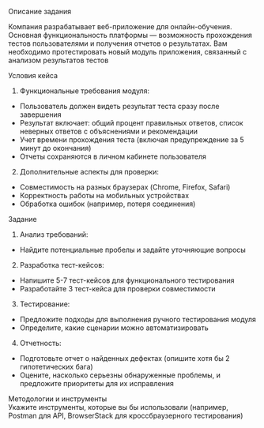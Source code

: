 Описание задания

Компания разрабатывает веб-приложение для онлайн-обучения. Основная
функциональность платформы — возможность прохождения тестов
пользователями и получения отчетов о результатах. Вам необходимо
протестировать новый модуль приложения, связанный с анализом
результатов тестов

Условия кейса
1. Функциональные требования модуля:
- Пользователь должен видеть результат теста сразу после завершения
- Результат включает: общий процент правильных ответов, список
неверных ответов с объяснениями и рекомендации
- Учет времени прохождения теста (включая предупреждение за 5
минут до окончания)
- Отчеты сохраняются в личном кабинете пользователя
2. Дополнительные аспекты для проверки:
- Совместимость на разных браузерах (Chrome, Firefox, Safari)
- Корректность работы на мобильных устройствах
- Обработка ошибок (например, потеря соединения)

Задание
1. Анализ требований:
- Найдите потенциальные пробелы и задайте уточняющие вопросы
2. Разработка тест-кейсов:
- Напишите 5-7 тест-кейсов для функционального тестирования
- Разработайте 3 тест-кейса для проверки совместимости
3. Тестирование:
- Предложите подходы для выполнения ручного тестирования модуля
- Определите, какие сценарии можно автоматизировать
4. Отчетность:
- Подготовьте отчет о найденных дефектах (опишите хотя бы 2
гипотетических бага)
- Оцените, насколько серьезны обнаруженные проблемы, и предложите
приоритеты для их исправления

Методологии и инструменты\
Укажите инструменты, которые вы бы использовали (например, Postman для API, BrowserStack для кроссбраузерного тестирования)

